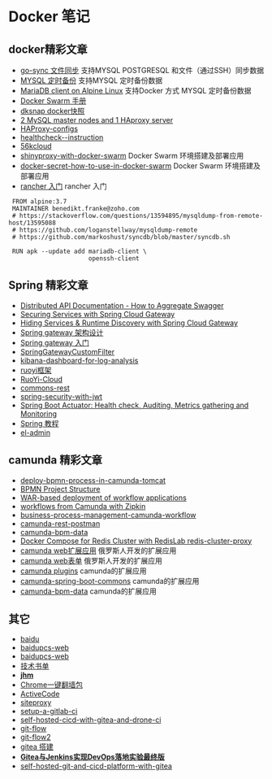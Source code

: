 # Docker 笔记

##  docker精彩文章

- [go-sync 文件同步](https://github.com/webdevops/go-sync) 支持MYSQL POSTGRESQL 和文件（通过SSH）同步数据
- [MYSQL 定时备份](https://github.com/alexanderschnitzler/docker-mysqldump) 支持MYSQL 定时备份数据
- [MariaDB client on Alpine Linux](https://github.com/jmcgonegal/alpine-mariadb-client) 支持Docker 方式 MYSQL 定时备份数据
- [Docker Swarm 手册](https://knowledgepill.it/posts////docker_swarm_compendium/)   
- [dksnap docker快照](https://github.com/kelda/dksnap)   
- [2 MySQL master nodes and 1 HAproxy server](https://github.com/borahuho/DevOps12)   
- [HAProxy-configs](https://github.com/HariSekhon/HAProxy-configs)   
- [healthcheck--instruction](https://riptutorial.com/docker/example/11015/healthcheck--instruction)   
- [56kcloud](https://blog.56k.cloud/)   
- [shinyproxy-with-docker-swarm](https://www.databentobox.com/2020/05/31/shinyproxy-with-docker-swarm/)   Docker Swarm 环境搭建及部署应用
- [docker-secret-how-to-use-in-docker-swarm](https://foxutech.com/docker-secret-how-to-use-in-docker-swarm-and-compose/)   Docker Swarm 环境搭建及部署应用
- [rancher 入门](https://qiita.com/ta24toy27/items/d5b04ad64455338179f2/)   rancher 入门

  
``` Doickerfile
 FROM alpine:3.7
 MAINTAINER benedikt.franke@zoho.com
 # https://stackoverflow.com/questions/13594895/mysqldump-from-remote-host/13595088
 # https://github.com/loganstellway/mysqldump-remote
 # https://github.com/markoshust/syncdb/blob/master/syncdb.sh
 
 RUN apk --update add mariadb-client \
                      openssh-client
```

##  Spring 精彩文章

- [Distributed API Documentation - How to Aggregate Swagger](https://dev.to/philhardwick/distributed-api-documentation-how-to-aggregate-swagger-4fnj) 
- [Securing Services with Spring Cloud Gateway](https://spring.io/blog/2019/08/16/securing-services-with-spring-cloud-gateway) 
- [Hiding Services & Runtime Discovery with Spring Cloud Gateway](https://spring.io/blog/2019/07/01/hiding-services-runtime-discovery-with-spring-cloud-gateway) 
- [Spring gateway 架构设计](https://lancexlab.cn/spring-cloud-gatewayzhi-jia-gou-she-ji/) 
- [Spring gateway 入门](http://tanzu.vmware.com/developer/guides/spring/scg-gs/) 
- [SpringGatewayCustomFilter](https://github.com/sumantrana/SpringGatewayCustomFilter) 
- [kibana-dashboard-for-log-analysis](https://www.asyncstream.com/tutorials/kibana-dashboard-for-log-analysis/) 
- [ruoyi框架](https://ruoyi.vip/) 
- [RuoYi-Cloud](https://github.com/yangzongzhuan/RuoYi-Cloud) 
- [commons-rest](https://github.com/rocketbase-io/commons-rest/) 
- [spring-security-with-jwt](https://dev.to/keysh/spring-security-with-jwt-3j76) 
- [Spring Boot Actuator: Health check, Auditing, Metrics gathering and Monitoring](https://www.callicoder.com/spring-boot-actuator/) 
- [Spring 教程](https://www.amitph.com/spring/) 
- [el-admin](https://el-admin.vip/) 


##  camunda 精彩文章
- [deploy-bpmn-process-in-camunda-tomcat](https://www.asyncstream.com/tutorials/deploy-bpmn-process-in-camunda-tomcat/) 
- [BPMN Project Structure](https://wiki.onap.org/display/DW/BPMN+Project+Structure/) 
- [WAR-based deployment of workflow applications](https://wiki.onap.org/pages/viewpage.action?pageId=64009903) 
- [workflows from Camunda with Zipkin](https://github.com/berndruecker/camunda-zipkin-springboot-demo) 
- [business-process-management-camunda-workflow](https://www.srijan.net/blog/business-process-management-camunda-workflow) 
- [camunda-rest-postman](https://github.com/rob2universe/camunda-rest-postman) 
- [camunda-bpm-data](https://www.holunda.io/camunda-bpm-data/quick-start/) 
- [Docker Compose for Redis Cluster with RedisLab redis-cluster-proxy](https://github.com/vicla31/docker-redis-cluster) 
- [camunda web扩展应用](http://bpmn2.ru/blog/camunda-zapiskaem-bizness-process) 俄罗斯人开发的扩展应用 
- [camunda web表单](https://github.com/KotskinKotskin/camunda-external-form-example) 俄罗斯人开发的扩展应用 
- [camunda plugins](https://github.com/rob2universe/plugins) camunda的扩展应用 
- [camunda-spring-boot-commons](https://github.com/hobbstech/camunda-spring-boot-commons/) camunda的扩展应用 
- [camunda-bpm-data](https://www.holunda.io/camunda-bpm-data/quick-start/) camunda的扩展应用 



##  其它

- [baidu](https://github.com/VIP-Share/Baidu-XunleiVIP) 
- [baidupcs-web](https://github.com/gshang2017/docker/tree/master/baidupcs-web) 
- [baidupcs-web](https://github.com/liuzhuoling2011/baidupcs-web) 
- [技术书单](https://github.com/aisuhua/wiki) 
- [**jhm**](https://github.com/muyinjiangxue/muyinjiangxue.github.io/blob/master/jhm.html) 
- [Chrome一键翻墙包](https://github.com/bannedbook/fanqiang/wiki/Chrome%E4%B8%80%E9%94%AE%E7%BF%BB%E5%A2%99%E5%8C%85) 
- [ActiveCode](https://github.com/superbeyone/JetBrainsActiveCode/blob/master/licenses/2020-06-16.md) 
- [siteproxy](https://github.com/netptop/siteproxy) 
- [setup-a-gitlab-ci](https://dev.to/ruanbekker/setup-a-gitlab-ci-runner-on-your-own-server-4p2j) 
- [self-hosted-cicd-with-gitea-and-drone-ci](https://dev.to/ruanbekker/self-hosted-cicd-with-gitea-and-drone-ci-200l) 
- [git-flow](https://blog.hellojcc.tw/the-flaw-of-git-flow/) 
- [git-flow2](https://blog.hellojcc.tw/understanding-git-flow/) 
- [gitea 搭建](https://adamtheautomator.com/gitea/) 
- [**Gitea与Jenkins实现DevOps落地实验最终版**](https://driverzhang.github.io/post/gitea%E4%B8%8Ejenkins%E5%AE%9E%E7%8E%B0devops%E8%90%BD%E5%9C%B0%E5%AE%9E%E9%AA%8C%E6%9C%80%E7%BB%88%E7%89%88/) 
- [self-hosted-git-and-cicd-platform-with-gitea](https://sysadmins.co.za/self-hosted-git-and-cicd-platform-with-gitea-and-drone-on-docker//) 






